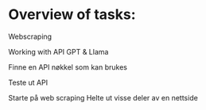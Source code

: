 # Overview of tasks:

Webscraping

Working with API
    GPT & Llama


Finne en API nøkkel som kan brukes

Teste ut API

Starte på web scraping
	Helte ut visse deler av en nettside




